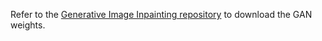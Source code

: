 Refer to the [Generative Image Inpainting repository](https://github.com/JiahuiYu/generative_inpainting) to download the GAN weights.
